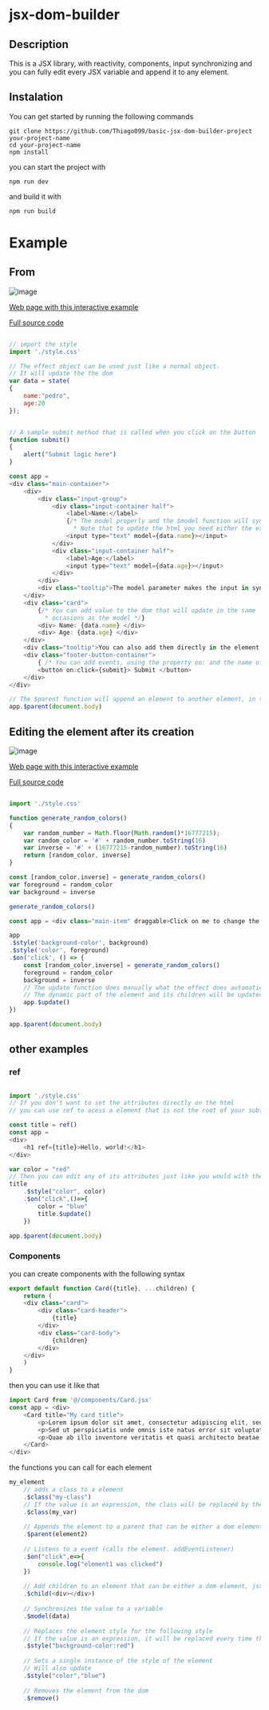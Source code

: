 # jsx-dom-builder

## Description
This is a JSX library, with reactivity, components, input synchronizing and you can fully edit every JSX variable and append it to any element.
## Instalation

You can get started by running the following commands
```
git clone https://github.com/Thiago099/basic-jsx-dom-builder-project your-project-name
cd your-project-name
npm install
```
you can start the project with
```
npm run dev
```
and build it with
```
npm run build
```
# Example

## From

![image](https://user-images.githubusercontent.com/66787043/215284801-698eb143-87e0-4983-ac0b-34f6f3e85688.png)


[Web page with this interactive example](https://thiago099.github.io/jsx-dom-builder-form-example/)

[Full source code](https://github.com/Thiago099/jsx-dom-builder-form-example)


```js

// import the style
import './style.css'

// The effect object can be used just like a normal object.
// It will update the the dom
var data = state(
{
    name:"pedro",
    age:20
});


// A sample submit method that is called when you click on the button
function submit()
{
    alert("Submit logic here")
}

const app = 
<div class="main-container">
    <div>
        <div class="input-group">
            <div class="input-container half">
                <label>Name:</label>
                {/* The model properly and the $model function will sync any variable with an input
                  * Note that to update the html you need either the effect or the $update function*/}
                <input type="text" model={data.name}></input>
            </div>
            <div class="input-container half">
                <label>Age:</label>
                <input type="text" model={data.age}></input>
            </div>
        </div>
        <div class="tooltip">The model parameter makes the input in sync with any variable.</div>
    </div>
    <div class="card">
        {/* You can add value to the dom that will update in the same
          * occasions as the model */}
        <div> Name: {data.name} </div>
        <div> Age: {data.age} </div>
    </div>
    <div class="tooltip">You can also add them directly in the element that they will update either using effect or manually using the "element.$update()".</div>
    <div class="footer-button-container">
        { /* You can add events, using the property on: and the name of the event */ }
        <button on:click={submit}> Submit </button>
    </div>
</div>

// The $parent function will append an element to another element, in this case the body
app.$parent(document.body)
```

## Editing the element after its creation

![image](https://user-images.githubusercontent.com/66787043/214976038-8a1d6937-6630-4e7b-bcd3-6f83f4a7af72.png)

[Web page with this interactive example](https://thiago099.github.io/jsx-dom-builder-random-color-example/)

[Full source code](https://github.com/Thiago099/jsx-dom-builder-random-color-example)

```js

import './style.css'

function generate_random_colors()
{
    var random_number = Math.floor(Math.random()*16777215);
    var random_color = '#' + random_number.toString(16)
    var inverse = '#' + (16777215-random_number).toString(16)
    return [random_color, inverse]
}

const [random_color,inverse] = generate_random_colors()
var foreground = random_color
var background = inverse

generate_random_colors()

const app = <div class="main-item" draggable>Click on me to change the color</div>

app
.$style('background-color', background)
.$style('color', foreground)
.$on('click', () => {
    const [random_color,inverse] = generate_random_colors()
    foreground = random_color
    background = inverse
    // The update function does manually what the effect does automatically, after calling the update function
    // The dynamic part of the element and its children will be updated
    app.$update()
})

app.$parent(document.body)
```


## other examples

### ref

```js

import './style.css'
// If you don't want to set the attributes directly on the html
// you can use ref to acess a element that is not the root of your subtree

const title = ref()
const app =
<div>
    <h1 ref={title}>Hello, world!</h1>
</div>

var color = "red"
// Then you can edit any of its attributes just like you would with the root
title
    .$style("color", color)
    .$on("click",()=>{
        color = "blue"
        title.$update()
    })

app.$parent(document.body)
```

### Components

you can create components with the following syntax
```js
export default function Card({title}, ...children) {
    return (
    <div class="card">
        <div class="card-header">
            {title}
        </div>
        <div class="card-body">
            {children}
        </div>
    </div>
    )
}
```
then you can use it like that
```js
import Card from '@/components/Card.jsx'
const app = <div>
    <Card title="My card title">
        <p>Lorem ipsum dolor sit amet, consectetur adipiscing elit, sed do eiusmod tempor incididunt ut labore et dolore magna aliqua.</p>
        <p>Sed ut perspiciatis unde omnis iste natus error sit voluptatem accusantium doloremque laudantium, totam rem aperiam.</p>
        <p>Quae ab illo inventore veritatis et quasi architecto beatae vitae dicta sunt explicabo.</p>
    </Card>
</div>
```

the functions you can call for each element
```js
my_element
    // adds a class to a element
    .$class("my-class")
    // If the value is an expression, the class will be replaced by the current value every time the element updates
    .$class(my_var)
    
    // Appends the element to a parent that can be either a dom element or a jsx-dom-builderjsx-dam-builder element
    .$parent(element2)
    
    // Listens to a event (calls the element. addEventListener)
    .$on("click",e=>{
        console.log("element1 was clicked")
    })
    
    // Add children to an element that can be either a dom element, jsx-dom-builder element, string, object, or an array of either of them combined
    .$child(<div></div>)
    
    // Synchronizes the value to a variable
    .$model(data)
    
    // Replaces the element style for the following style
    // If the value is an expression, it will be replaced every time the element updates
    .$style("background-color:red")
    
    // Sets a single instance of the style of the element
    // Will also update
    .$style("color","blue")
    
    // Removes the element from the dom
    .$remove()
```
